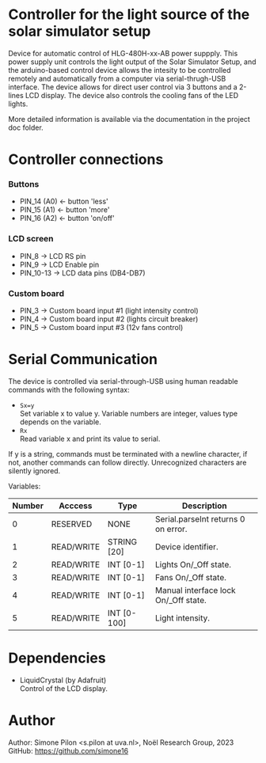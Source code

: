 # Controller for the light source of the solar simulator setup

Device for automatic control of HLG-480H-xx-AB power suppply. This power supply unit controls the light output of the Solar Simulator Setup, and the arduino-based control device allows the intesity to be controlled remotely and automatically from a computer via serial-thrugh-USB interface.
The device allows for direct user control via 3 buttons and a 2-lines LCD display.
The device also controls the cooling fans of the LED lights.

More detailed information is available via the documentation in the project doc folder.

# Controller connections

### Buttons
- PIN\_14 (A0) <- button 'less'
- PIN\_15 (A1) <- button 'more'
- PIN\_16 (A2) <- button 'on/off'

### LCD screen
- PIN\_8 -> LCD RS pin
- PIN\_9 -> LCD Enable pin
- PIN\_10-13 -> LCD data pins (DB4-DB7)

### Custom board
- PIN\_3 -> Custom board input #1 (light intensity control)
- PIN\_4 -> Custom board input #2 (lights circuit breaker)
- PIN\_5 -> Custom board input #3 (12v fans control)

# Serial Communication

The device is controlled via serial-through-USB using human readable commands with the following syntax:

- `Sx=y`<br>
Set variable x to value y. Variable numbers are integer, values type depends on the variable.<br>
- `Rx`<br>
Read variable x and print its value to serial.<br>

If y is a string, commands must be terminated with a newline character, if not, another commands can follow directly.
Unrecognized characters are silently ignored.


Variables:

 |Number | Acccess    | Type   	   | Description                          |
 |-------|------------|-------------|--------------------------------------|
 | 0     | RESERVED	 | NONE	      | Serial.parseInt returns 0 on error.  |
 | 1     | READ/WRITE | STRING [20] | Device identifier.                   |
 | 2     | READ/WRITE | INT [0-1] 	| Lights On/\_Off state.               |
 | 3     | READ/WRITE | INT [0-1] 	| Fans On/\_Off state.                 |
 | 4     | READ/WRITE | INT [0-1] 	| Manual interface lock On/\_Off state.|
 | 5     | READ/WRITE | INT [0-100] | Light intensity.                     |

# Dependencies

- LiquidCrystal (by Adafruit)<br>
Control of the LCD display.

# Author

Author: Simone Pilon \<s.pilon at uva.nl\>, Noël Research Group, 2023
GitHub: https://github.com/simone16
